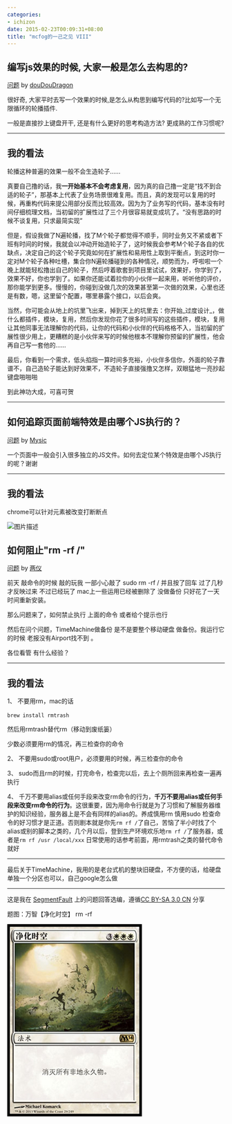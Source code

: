 ```yaml
---
categories:
- ichizon
date: 2015-02-23T00:09:31+08:00
title: "mcfog的一己之见 VIII"
---
```


<!--================================!-->

## 编写js效果的时候, 大家一般是怎么去构思的?

[问题](http://segmentfault.com/q/1010000002555492) by [douDouDragon](http://segmentfault.com/u/doudoudragon)

很好奇, 大家平时去写一个效果的时候,是怎么从构思到编写代码的?比如写一个无限循环的轮播插件.

一般是直接抄上键盘开干, 还是有什么更好的思考构造方法? 更成熟的工作习惯呢?

<!--more-->

---

## 我的看法

轮播这种普遍的效果一般不会生造轮子……

真要自己撸的话，我**一开始基本不会考虑复用**，因为真的自己撸一定是“找不到合适的轮子”，那基本上代表了业务场景很难复用。而且，真的发现可以复用的时候，再重构代码来提公用部分反而比较高效。因为为了业务写的代码，基本没有时间仔细梳理文档，当初留的扩展性过了三个月很容易就变成坑了。“没有思路的时候不谈复用，只求最简实现”

但是，假设我做了N遍轮播，找了M个轮子都觉得不顺手，同时业务又不紧或者下班有时间的时候，我就会以冲动开始造轮子了，这时候我会参考M个轮子各自的优缺点，决定自己的这个轮子究竟如何在扩展性和易用性上取到平衡点，到这时你一定对M个轮子各种吐槽，集合你N遍轮播碰到的各种情况，顺势而为，呼啦啦一个晚上就能轻松撸出自己的轮子，然后哼着歌套到项目里试试，效果好，你学到了，效果不好，你也学到了。如果你还能试着拉你的小伙伴一起来用，听听他的评价，那你能学到更多。慢慢的，你碰到没做几次的效果甚至第一次做的效果，心里也还是有数，嗯，这里留个配置，哪里暴露个接口，以后会爽。

当然，你可能会从地上的坑里飞出来，掉到天上的坑里去：你开始_过度设计_，做什么都插件，模块，复用，然后你发现你花了很多时间写的这些插件，模块，复用让其他同事无法理解你的代码，让你的代码和小伙伴的代码格格不入，当初留的扩展性很少用上，更糟糕的是小伙伴来写的时候他根本不理解你预留的扩展性，他会再自己写一套他的……

最后，你看到一个需求，低头掐指一算时间多充裕，小伙伴多信你，外面的轮子靠谱不，自己造轮子能达到好效果不，不造轮子直接强撸又怎样，双眼猛地一亮抄起键盘啪啪啪

到此神功大成，可喜可贺


---


<!--================================!-->

## 如何追踪页面前端特效是由哪个JS执行的？

[问题](http://segmentfault.com/q/1010000002505622) by [Mysic](http://segmentfault.com/u/mysic)

一个页面中一般会引入很多独立的JS文件。如何去定位某个特效是由哪个JS执行的呢？谢谢

---

## 我的看法

chrome可以针对元素被改变打断断点

![图片描述](http://sfault-image.b0.upaiyun.com/148/870/1488709004-54c0b3da4f2f8_articlex)


<!--================================!-->

## 如何阻止"rm -rf /"

[问题](http://segmentfault.com/q/1010000002457343) by [两仪](http://segmentfault.com/u/liangyi)

前天  敲命令的时候  敲的玩我  一部小心敲了 sudo rm -rf / 并且按了回车  过了几秒才反映过来  不过已经玩了   mac上一些运用已经被删除了   没做备份   只好花了一天时间重新安装。

那么问题来了，如何禁止执行 上面的命令  或者给个提示也行

然后在问个问题，TimeMachine做备份  是不是要整个移动硬盘 做备份。我运行它的时候  老报没有Airport找不到   。

各位看管 有什么经验？

---

## 我的看法

1、 不要用rm，mac的话

`brew install rmtrash`

然后用rmtrash替代rm（移动到废纸篓）

少数必须要用rm的情况，再三检查你的命令

2、 不要用sudo或root用户，必须要用的时候，再三检查你的命令

3、 sudo而且rm的时候，打完命令，检查完以后，去上个厕所回来再检查一遍再执行

4、 千万不要用alias或任何手段来改变rm命令的行为，**千万不要用alias或任何手段来改变rm命令的行为**。这很重要，因为用命令行就是为了习惯和了解服务器维护的知识经验，服务器上是不会有同样的alias的。养成慎用rm 慎用sudo 检查命令的好习惯才是正道。否则剧本就是你先`rm rf /`了自己，苦恼了半小时找了个alias或别的脚本之类的，几个月以后，登到生产环境欢乐地`rm rf /`了服务器，或者是`rm rf /usr /local/xxx`
日常使用的话参考前面，用rmtrash之类的替代命令就好

----

最后关于TimeMachine，我用的是老台式机的整块旧硬盘，不方便的话，给硬盘单独一个分区也可以，自己google怎么做


---

这是我在 [SegmentFault](http://segmentfault.com/) 上的问题回答选编，遵循[CC BY-SA 3.0 CN](http://creativecommons.org/licenses/by-sa/3.0/cn/) 分享

题图：万智【净化时空】 rm -rf

![](/img/2015-q1/m14-29.jpg)

